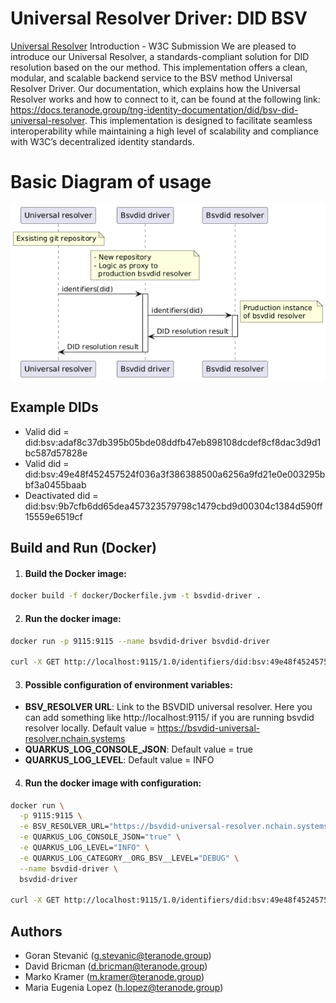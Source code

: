 # Universal Resolver Driver: DID BSV
[Universal Resolver](https://github.com/decentralized-identity/universal-resolver/) Introduction - W3C Submission
We are pleased to introduce our Universal Resolver, a standards-compliant solution for DID resolution based on the our method. This implementation offers a clean, modular, and scalable backend service to the BSV method Universal Resolver Driver.
Our documentation, which explains how the  Universal Resolver works and how to connect to it, can be found at the following link: https://docs.teranode.group/tng-identity-documentation/did/bsv-did-universal-resolver.
This implementation is designed to facilitate seamless interoperability while maintaining a high level of scalability and compliance with W3C’s decentralized identity standards.

# Basic Diagram of usage
![img.png](docs/img.png)

## Example DIDs
* Valid did = did:bsv:adaf8c37db395b05bde08ddfb47eb898108dcdef8cf8dac3d9d1bc587d57828e
* Valid did = did:bsv:49e48f452457524f036a3f386388500a6256a9fd21e0e003295bbf3a0455baab
* Deactivated did = did:bsv:9b7cfb6dd65dea457323579798c1479cbd9d00304c1384d590ff15559e6519cf

## Build and Run (Docker)

1. #### Build the Docker image:
```bash
docker build -f docker/Dockerfile.jvm -t bsvdid-driver .
```  
2. #### Run the docker image:
```bash
docker run -p 9115:9115 --name bsvdid-driver bsvdid-driver

curl -X GET http://localhost:9115/1.0/identifiers/did:bsv:49e48f452457524f036a3f386388500a6256a9fd21e0e003295bbf3a0455baab
```  

3. #### Possible configuration of environment  variables:
* **BSV_RESOLVER URL**: Link to the BSVDID universal resolver. Here you can add something like http://localhost:9115/ if you are running bsvdid resolver locally. Default value = https://bsvdid-universal-resolver.nchain.systems 
* **QUARKUS_LOG_CONSOLE_JSON**: Default value = true
* **QUARKUS_LOG_LEVEL**: Default value = INFO

4. #### Run the docker image with configuration:
```bash
docker run \
  -p 9115:9115 \
  -e BSV_RESOLVER_URL="https://bsvdid-universal-resolver.nchain.systems" \
  -e QUARKUS_LOG_CONSOLE_JSON="true" \
  -e QUARKUS_LOG_LEVEL="INFO" \
  -e QUARKUS_LOG_CATEGORY__ORG_BSV__LEVEL="DEBUG" \
  --name bsvdid-driver \
  bsvdid-driver

curl -X GET http://localhost:9115/1.0/identifiers/did:bsv:49e48f452457524f036a3f386388500a6256a9fd21e0e003295bbf3a0455baab
```  

## Authors
* Goran Stevanić (g.stevanic@teranode.group)
* David Bricman (d.bricman@teranode.group)
* Marko Kramer (m.kramer@teranode.group)
* Maria Eugenia Lopez (h.lopez@teranode.group)
